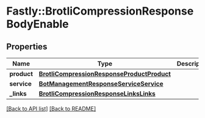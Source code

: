 # Fastly::BrotliCompressionResponseBodyEnable

## Properties

| Name | Type | Description | Notes |
| ---- | ---- | ----------- | ----- |
| **product** | [**BrotliCompressionResponseProductProduct**](BrotliCompressionResponseProductProduct.md) |  | [optional] |
| **service** | [**BotManagementResponseServiceService**](BotManagementResponseServiceService.md) |  | [optional] |
| **_links** | [**BrotliCompressionResponseLinksLinks**](BrotliCompressionResponseLinksLinks.md) |  | [optional] |

[[Back to API list]](../../README.md#endpoints) [[Back to README]](../../README.md)

